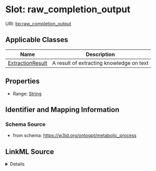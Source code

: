 # Slot: raw_completion_output

URI: [bp:raw_completion_output](http://w3id.org/ontogpt/metabolic-process-templateraw_completion_output)



<!-- no inheritance hierarchy -->




## Applicable Classes

| Name | Description |
| --- | --- |
[ExtractionResult](ExtractionResult.md) | A result of extracting knowledge on text






## Properties

* Range: [String](String.md)







## Identifier and Mapping Information







### Schema Source


* from schema: https://w3id.org/ontogpt/metabolic_process




## LinkML Source

<details>
```yaml
name: raw_completion_output
from_schema: https://w3id.org/ontogpt/metabolic_process
rank: 1000
alias: raw_completion_output
owner: ExtractionResult
domain_of:
- ExtractionResult
range: string

```
</details>